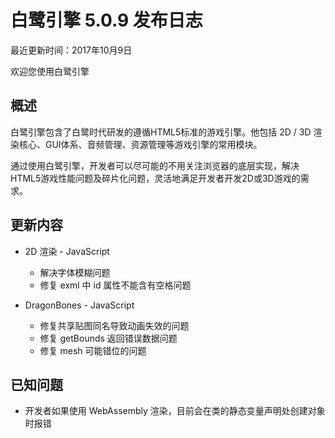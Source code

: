 白鹭引擎 5.0.9 发布日志
===============================

最近更新时间：2017年10月9日


欢迎您使用白鹭引擎

## 概述

白鹭引擎包含了白鹭时代研发的遵循HTML5标准的游戏引擎。他包括 2D / 3D 渲染核心、GUI体系、音频管理、资源管理等游戏引擎的常用模块。

通过使用白鹭引擎，开发者可以尽可能的不用关注浏览器的底层实现，解决HTML5游戏性能问题及碎片化问题，灵活地满足开发者开发2D或3D游戏的需求。

## 更新内容

* 2D 渲染 - JavaScript
    * 解决字体模糊问题
    * 修复 exml 中 id 属性不能含有空格问题

* DragonBones - JavaScript
    * 修复共享贴图同名导致动画失效的问题
    * 修复 getBounds 返回错误数据问题
    * 修复 mesh 可能错位的问题

## 已知问题

* 开发者如果使用 WebAssembly 渲染，目前会在类的静态变量声明处创建对象时报错